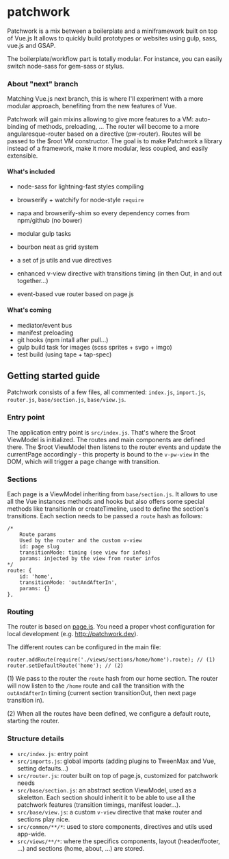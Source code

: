 patchwork
=========

Patchwork is a mix between a boilerplate and a miniframework built on top of Vue.js
It allows to quickly build prototypes or websites using gulp, sass, vue.js and GSAP.

The boilerplate/workflow part is totally modular. For instance, you can easily switch node-sass for gem-sass or stylus.

### About "next" branch
Matching Vue.js next branch, this is where I'll experiment with a more modular approach, benefiting from the new features of Vue.

Patchwork will gain mixins allowing to give more features to a VM: auto-binding of methods, preloading, ...
The router will become to a more angularesque-router based on a directive (pw-router). Routes will be passed to the $root VM constructor.
The goal is to make Patchwork a library instead of a framework, make it more modular, less coupled, and easily extensible.


#### What's included
- node-sass for lightning-fast styles compiling
- browserify + watchify for node-style `require`
- napa and browserify-shim so every dependency comes from npm/github (no bower)
- modular gulp tasks
- bourbon neat as grid system

- a set of js utils and vue directives
- enhanced v-view directive with transitions timing (in then Out, in and out together...)
- event-based vue router based on page.js

#### What's coming
* mediator/event bus
* manifest preloading
* git hooks (npm intall after pull...)
* gulp build task for images (scss sprites + svgo + imgo)
* test build (using tape + tap-spec)

## Getting started guide
Patchwork consists of a few files, all commented: `index.js`, `import.js`, `router.js`, `base/section.js`, `base/view.js`.

### Entry point
The application entry point is `src/index.js`. That's where the $root ViewModel is initialized. The routes and main components are defined there. The $root ViewModel then listens to the router events and update the currentPage accordingly - this property is bound to the `v-pw-view` in the DOM, which will trigger a page change with transition.

### Sections
Each page is a ViewModel inheriting from `base/section.js`. It allows to use all the Vue instances methods and hooks
but also offers some special methods like transitionIn or createTimeline, used to define the section's transitions.
Each section needs to be passed a `route` hash as follows:

```
/*
    Route params
    Used by the router and the custom v-view
    id: page slug
    transitionMode: timing (see view for infos)
    params: injected by the view from router infos
*/
route: {
    id: 'home',
    transitionMode: 'outAndAfterIn',
    params: {}
},
```

### Routing
The router is based on [page.js](https://github.com/visionmedia/page.js).
You need a proper vhost configuration for local development (e.g. http://patchwork.dev).

The different routes can be configured in the main file:

```
router.addRoute(require('./views/sections/home/home').route); // (1)
router.setDefaultRoute('home'); // (2)
```

(1) We pass to the router the `route` hash from our home section. The router will now listen to the `/home` route and call the transition with the `outAndAfterIn` timing (current section transitionOut, then next page transition in).

(2) When all the routes have been defined, we configure a default route, starting the router.

### Structure details
* `src/index.js`: entry point
* `src/imports.js`: global imports (adding plugins to TweenMax and Vue, setting defaults...)
* `src/router.js`: router built on top of page.js, customized for patchwork needs
* `src/base/section.js`: an abstract section ViewModel, used as a skeletton. Each section should inherit it to be able to use all the patchwork features (transition timings, manifest loader...).
* `src/base/view.js`: a custom `v-view` directive that make router and sections play nice.
* `src/common/**/*`: used to store components, directives and utils used app-wide.
* `src/views/**/*`: where the specifics components, layout (header/footer, ...) and sections (home, about, ...) are stored.